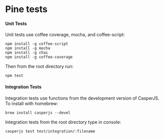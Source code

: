 # Pine tests

#### Unit Tests
Unit tests use coffee coverage, mocha, and coffee-script:

    npm install -g coffee-script
    npm install -g mocha
    npm install -g chai
    npm install -g coffee-coverage
    
Then from the root directory run:

    npm test

#### Integration Tests
Integration tests use functions from the development version of CasperJS. To install with homebrew:

    brew install casperjs --devel

Integration tests from the root directory type in console:

    casperjs test test/integration/:filename

